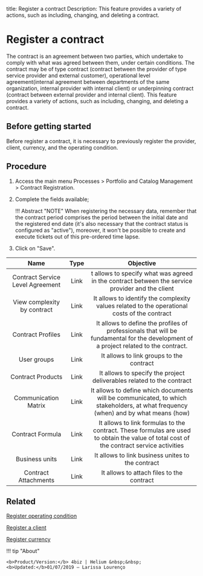 title: Register a contract
Description: This feature provides a variety of actions, such as including, changing, and deleting a contract. 
# Register a contract

The contract is an agreement between two parties, which undertake to comply with what was agreed between them, under certain conditions. The contract may be of type contract (contract between the provider of type service provider and external customer), operational level agreement(internal agreement between departments of the same organization, internal provider with internal client) or underpinning contract (contract between external provider and internal client). This feature provides a variety of actions, such as including, changing, and deleting a contract.

Before getting started
--------------------------

Before register a contract, it is necessary to previously register the provider, client, currency, and the operating condition.

Procedure
-------------

1.  Access the main menu Processes > Portfolio and Catalog Management > Contract Registration.

2.  Complete the fields available;

    !!! Abstract "NOTE"
        When registering the necessary data, remember that the contract period comprises the period between the initial date and the registered end date (it's also necessary that the contract status is configured as "active"), moreover, it won't be possible to create and execute tickets out of this pre-ordered time lapse.
        

3.  Click on "Save".

|             **Name**             | **Type** |                                                               **Objective**                                                              |
|:--------------------------------:|:--------:|:----------------------------------------------------------------------------------------------------------------------------------------:|
| Contract Service Level Agreement |   Link   |                     t allows to specify what was agreed in the contract between the service provider and the client                    |
|    View complexity by contract   |   Link   |                       It allows to identify the complexity values related to the operational costs of the contract                     |
|         Contract Profiles        |   Link   |   It allows to define the profiles of professionals that will be fundamental for the development of a project related to the contract.   |
|            User groups           |   Link   |                                                 It allows to link groups to the contract                                                 |
|         Contract Products        |   Link   |                                   It allows to specify the project deliverables related to the contract                                 |
|       Communication Matrix       |   Link   |     It allows to define which documents will be communicated, to which stakeholders, at what frequency (when) and by what means (how)    |
|         Contract Formula         |   Link   | It allows to link formulas to the contract. These formulas are used to obtain the value of total cost of the contract service activities |
|          Business units          |   Link   |                                             It allows to link business unites to the contract                                           |
|       Contract Attachments       |   Link   |                                                 It allows to attach files to the contract                                               

Related
-----------

[Register operating condition](/en-us/4biz-helium/processes/portfolio-and-catalog/configuration/register-operating-condition.html)

[Register a client](/en-us/4biz-helium/processes/portfolio-and-catalog/configuration/register-client.html)

[Register currency](/en-us/4biz-helium/additional-features/contract-management/configuration/register-currency.html)

!!! tip "About"

    <b>Product/Version:</b> 4biz | Helium &nbsp;&nbsp;
    <b>Updated:</b>01/07/2019 – Larissa Lourenço

